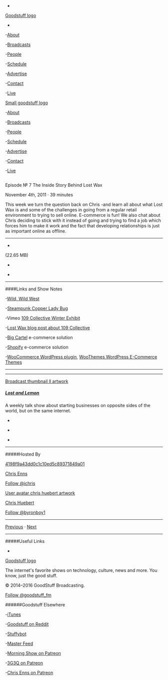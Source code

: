 

-
[Goodstuff logo](http://www.goodstuff.fm/)[](/assets/goodstuff_logo-17c1fe6f378352de5d7345f76152130b.svg)

-


-[About](/about)

-[Broadcasts](/broadcasts)

-[People](/people)

-[Schedule](/schedule)

-[Advertise](/advertise)

-[Contact](/contact)

-[Live](/live)


[Small goodstuff logo](http://www.goodstuff.fm/)[](/assets/small_goodstuff_logo-bf032e72b9ec41494f4d90905f1ad619.svg)


-[About](/about)

-[Broadcasts](/broadcasts)

-[People](/people)

-[Schedule](/schedule)

-[Advertise](/advertise)

-[Contact](/contact)

-[Live](/live)


##
Episode № 7
The Inside Story Behind Lost Wax


November 4th, 2011
&middot;
39
minutes


This week we turn the question back on Chris -and learn all about what Lost Wax is and some of the challenges in going from a regular retail environment to trying to sell online. E-commerce is fun! We also chat about Chris deciding to stick with it instead of going and trying to find a job which forces him to make it work and the fact that developing relationships is just as important online as offline.


------------------------------


-
[](http://podcasts-1.feedpress.co/10591/ll-7.mp3)(22.65 MB)

-
[](http://twitter.com/intent/tweet?text=Lost%20and%20Lemon%20%E2%84%96%207%20on%20@goodstuff_fm%20-%20http://goodstuff.fm/ll/7)

-
[](http://www.facebook.com/sharer/sharer.php?u=http://goodstuff.fm/ll/7)


------------------------------


####Links and Show Notes

-[Wild, Wild West](http://www.imdb.com/title/tt0120891/)

-[Steampunk Copper Lady Bug](http://shop.lostwaxoz.com/product/steampunk-ladybug-copper)

-Vimeo  [109 Collective Winter Exhibit](http://vimeo.com/30661161)

-[Lost Wax blog post about 109 Collective](http://lostwaxoz.com/2010/12/109-collective/)

-[Big Cartel](http://bigcartel.com/) e-commerce solution

-[Shopify](http://www.shopify.com/?utm_source=SSKTN&utm_medium=banner&utm_campaign=broad) e-commerce solution

-[WooCommerce WordPress plugin](http://bit.ly/v66t68),  [WooThemes WordPress E-Commerce Themes](http://bit.ly/u4ClY5%20)


------------------------------


------------------------------


[Broadcast thumbnail ll artwork](/ll)[](https://goodstuffs3.s3.amazonaws.com/uploads/broadcast/image/26/broadcast_thumbnail_ll_artwork.png)

##### [Lost and Lemon](/ll)


A weekly talk show about starting businesses on opposite sides of the world, but on the same internet.

-
[](https://itunes.apple.com/ca/podcast/lost-lemon-brothers-in-business/id467564174?mt=2)

-
[](http://feeds.goodstuff.fm/ll)

-
[](mailto:chris@goodstuff.fm?cc=sponsorship%40goodstuff.fm&subject=%5BGoodStuff%20FM%5D%20Sponsorship%20Inquiry%20for%20Lost%20and%20Lemon)


------------------------------


#####Hosted By


[4198f9a43dd0c1c10ed5c89371849a01](/people/chris-enns)[](http://gravatar.com/avatar/4198f9a43dd0c1c10ed5c89371849a01.png?s=300&r=pg)

[Chris Enns](/people/chris-enns)


[Follow @ichris](https://twitter.com/ichris)


[User avatar chris huebert artwork](/people/chris-huebert)[](https://goodstuffs3.s3.amazonaws.com/uploads/user/avatar/41/user_avatar_chris-huebert_artwork.png)

[Chris Huebert](/people/chris-huebert)


[Follow @byronboy1](https://twitter.com/byronboy1)


------------------------------


[Previous](/ll/6)
&middot;
[Next](/ll/8)


------------------------------


#####Useful Links

-
[](mailto:chris@goodstuff.fm?subject=%5BGoodstuff%20FM%5D%20Feedback%20for%20Lost%20and%20Lemon)


[Goodstuff logo](http://www.goodstuff.fm/)[](/assets/goodstuff_logo-17c1fe6f378352de5d7345f76152130b.svg)


The internet's favorite shows on technology, culture, news and more. You know, just the good stuff.


&copy; 2014&ndash;2016 GoodStuff Broadcasting.

[Follow @goodstuff_fm](https://twitter.com/goodstufffm)


######Goodstuff Elsewhere

-[iTunes](https://itunes.apple.com/us/artist/goodstuff-fm/id843385597?mt=2)

-[Goodstuff on Reddit](https://www.reddit.com/r/Goodstuff_fm/)

-[Stuffybot](http://stuffybot.goodstuff.fm)

-[Master Feed](/master/feed)

-[Morning Show on Patreon](https://www.patreon.com/morningshow)

-[3G3Q on Patreon](https://www.patreon.com/3g3q)

-[Chris Enns on Patreon](https://www.patreon.com/ichris)
